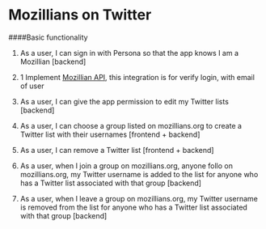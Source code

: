 Mozillians on Twitter
=====================

####Basic functionality

1. As a user, I can sign in with Persona so that the app knows I am a Mozillian [backend]

 1. 1 Implement [Mozillian API](http://mozillians.readthedocs.org/en/latest/api.html), this integration is for verify login, with email of user

2. As a user, I can give the app permission to edit my Twitter lists [backend]

3. As a user, I can choose a group listed on mozillians.org to create a Twitter list with their usernames [frontend + backend]

4. As a user, I can remove a Twitter list  [frontend + backend]

5. As a user, when I join a group on mozillians.org, anyone follo on mozillians.org, my Twitter username is added to the list for anyone who has a Twitter list associated with that group [backend]

6. As a user, when I leave a group on mozillians.org, my Twitter username is removed from the list for anyone who has a Twitter list associated with that group [backend]